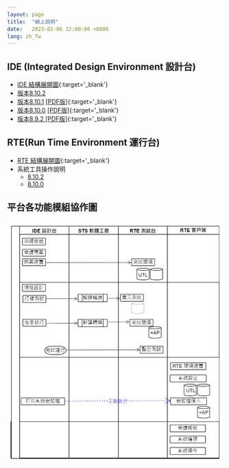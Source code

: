 ```yaml
---
layout: page
title:  "線上說明"
date:   2023-02-06 12:00:00 +0800
lang: zh_Tw
---
```


## IDE (Integrated Design Environment 設計台)
- [IDE 結構展開圖](https://gitmind.com/app/doc/bde2737708){:target='_blank'}
- [版本8.10.2](/doc/IDE_8.10.2/zh-Hant/index.html)
- [版本8.10.1](/doc/IDE_8.10.1/zh-Hant/index.html) [[PDF版]](/library/8.10.0/zh-Hant/index.html){:target='_blank'}
- [版本8.10.0](/doc/IDE_8.10.0/zh-Hant/index.html) [[PDF版]](/library/8.10.0/zh-Hant/index.html){:target='_blank'}
- [版本8.9.2 [PDF版]](/library/8.9.2/index.html){:target='_blank'} 


## RTE(Run Time Environment 運行台)
- [RTE 結構展開圖](https://gitmind.com/app/doc/6522738050){:target='_blank'}
- 系統工具操作說明
    - [8.10.2](/doc/RTE_8.10.2/zh-Hant/index.html)
    - [8.10.0](/doc/RTE_8.10.0/zh-Hant/index.html)

## 平台各功能模組協作圖
![](Module_cooperation.png)

